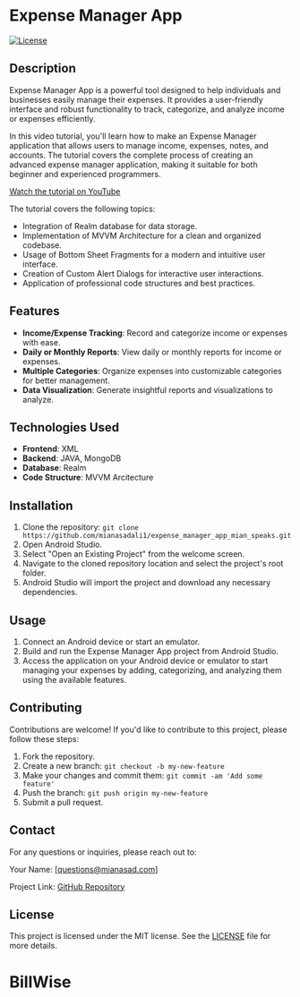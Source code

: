 # Expense Manager App

[![License](https://img.shields.io/badge/License-MIT-blue.svg)](https://opensource.org/licenses/MIT)

## Description

Expense Manager App is a powerful tool designed to help individuals and businesses easily manage their expenses. It provides a user-friendly interface and robust functionality to track, categorize, and analyze income or expenses efficiently.

In this video tutorial, you'll learn how to make an Expense Manager application that allows users to manage income, expenses, notes, and accounts. The tutorial covers the complete process of creating an advanced expense manager application, making it suitable for both beginner and experienced programmers. 

[Watch the tutorial on YouTube](https://youtu.be/MHlWd0AOQuU)

The tutorial covers the following topics:

- Integration of Realm database for data storage.
- Implementation of MVVM Architecture for a clean and organized codebase.
- Usage of Bottom Sheet Fragments for a modern and intuitive user interface.
- Creation of Custom Alert Dialogs for interactive user interactions.
- Application of professional code structures and best practices.

## Features

- **Income/Expense Tracking**: Record and categorize income or expenses with ease.
- **Daily or Monthly Reports**: View daily or monthly reports for income or expenses.
- **Multiple Categories**: Organize expenses into customizable categories for better management.
- **Data Visualization**: Generate insightful reports and visualizations to analyze.

## Technologies Used

- **Frontend**: XML
- **Backend**: JAVA, MongoDB
- **Database**: Realm
- **Code Structure**: MVVM Arcitecture


## Installation

1. Clone the repository: `git clone https://github.com/mianasadali1/expense_manager_app_mian_speaks.git`
2. Open Android Studio.
3. Select "Open an Existing Project" from the welcome screen.
4. Navigate to the cloned repository location and select the project's root folder.
5. Android Studio will import the project and download any necessary dependencies.

## Usage

1. Connect an Android device or start an emulator.
2. Build and run the Expense Manager App project from Android Studio.
3. Access the application on your Android device or emulator to start managing your expenses by adding, categorizing, and analyzing them using the available features.

## Contributing

Contributions are welcome! If you'd like to contribute to this project, please follow these steps:

1. Fork the repository.
2. Create a new branch: `git checkout -b my-new-feature`
3. Make your changes and commit them: `git commit -am 'Add some feature'`
4. Push the branch: `git push origin my-new-feature`
5. Submit a pull request.

## Contact

For any questions or inquiries, please reach out to:

Your Name: [questions@mianasad.com]

Project Link: [GitHub Repository](https://github.com/mianasadali1/expense_manager_app_mian_speaks)

## License

This project is licensed under the MIT license. See the [LICENSE](LICENSE) file for more details.
# BillWise
